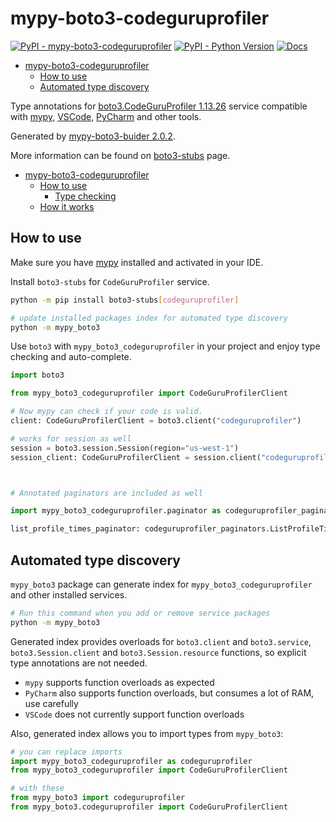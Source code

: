 # mypy-boto3-codeguruprofiler

[![PyPI - mypy-boto3-codeguruprofiler](https://img.shields.io/pypi/v/mypy-boto3-codeguruprofiler.svg?color=blue)](https://pypi.org/project/mypy-boto3-codeguruprofiler)
[![PyPI - Python Version](https://img.shields.io/pypi/pyversions/mypy-boto3-codeguruprofiler.svg?color=blue)](https://pypi.org/project/mypy-boto3-codeguruprofiler)
[![Docs](https://img.shields.io/readthedocs/mypy-boto3-builder.svg?color=blue)](https://mypy-boto3-builder.readthedocs.io/)

- [mypy-boto3-codeguruprofiler](#mypy-boto3-codeguruprofiler)
  - [How to use](#how-to-use)
  - [Automated type discovery](#automated-type-discovery)


Type annotations for
[boto3.CodeGuruProfiler 1.13.26](https://boto3.amazonaws.com/v1/documentation/api/1.13.26/reference/services/codeguruprofiler.html#CodeGuruProfiler) service
compatible with [mypy](https://github.com/python/mypy), [VSCode](https://code.visualstudio.com/),
[PyCharm](https://www.jetbrains.com/pycharm/) and other tools.

Generated by [mypy-boto3-buider 2.0.2](https://github.com/vemel/mypy_boto3_builder).

More information can be found on [boto3-stubs](https://pypi.org/project/boto3-stubs/) page.

- [mypy-boto3-codeguruprofiler](#mypy-boto3-codeguruprofiler)
  - [How to use](#how-to-use)
    - [Type checking](#type-checking)
  - [How it works](#how-it-works)

## How to use

Make sure you have [mypy](https://github.com/python/mypy) installed and activated in your IDE.

Install `boto3-stubs` for `CodeGuruProfiler` service.

```bash
python -m pip install boto3-stubs[codeguruprofiler]

# update installed packages index for automated type discovery
python -m mypy_boto3
```

Use `boto3` with `mypy_boto3_codeguruprofiler` in your project and enjoy type checking and auto-complete.

```python
import boto3

from mypy_boto3_codeguruprofiler import CodeGuruProfilerClient

# Now mypy can check if your code is valid.
client: CodeGuruProfilerClient = boto3.client("codeguruprofiler")

# works for session as well
session = boto3.session.Session(region="us-west-1")
session_client: CodeGuruProfilerClient = session.client("codeguruprofiler")



# Annotated paginators are included as well

import mypy_boto3_codeguruprofiler.paginator as codeguruprofiler_paginators

list_profile_times_paginator: codeguruprofiler_paginators.ListProfileTimesPaginator = client.get_paginator("list_profile_times")
```

## Automated type discovery

`mypy_boto3` package can generate index for `mypy_boto3_codeguruprofiler` and other installed services.

```bash
# Run this command when you add or remove service packages
python -m mypy_boto3
```

Generated index provides overloads for `boto3.client` and `boto3.service`,
`boto3.Session.client` and `boto3.Session.resource` functions,
so explicit type annotations are not needed.

- `mypy` supports function overloads as expected
- `PyCharm` also supports function overloads, but consumes a lot of RAM, use carefully
- `VSCode` does not currently support function overloads

Also, generated index allows you to import types from `mypy_boto3`:

```python
# you can replace imports
import mypy_boto3_codeguruprofiler as codeguruprofiler
from mypy_boto3_codeguruprofiler import CodeGuruProfilerClient

# with these
from mypy_boto3 import codeguruprofiler
from mypy_boto3.codeguruprofiler import CodeGuruProfilerClient
```